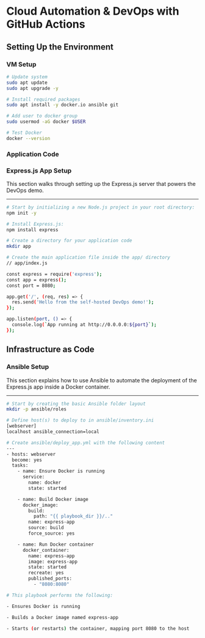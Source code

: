 
# Cloud Automation & DevOps with GitHub Actions

## Setting Up the Environment

### VM Setup
```bash
# Update system
sudo apt update
sudo apt upgrade -y

# Install required packages
sudo apt install -y docker.io ansible git

# Add user to docker group
sudo usermod -aG docker $USER

# Test Docker
docker --version
```

### Application Code  
### Express.js App Setup

This section walks through setting up the Express.js server that powers the DevOps demo.

---

```bash
# Start by initializing a new Node.js project in your root directory:
npm init -y

# Install Express.js:
npm install express

# Create a directory for your application code
mkdir app

# Create the main application file inside the app/ directory
// app/index.js

const express = require('express');
const app = express();
const port = 8080;

app.get('/', (req, res) => {
  res.send('Hello from the self-hosted DevOps demo!');
});

app.listen(port, () => {
  console.log(`App running at http://0.0.0.0:${port}`);
});

```

## Infrastructure as Code  
### Ansible Setup

This section explains how to use Ansible to automate the deployment of the Express.js app inside a Docker container.

---

```bash
# Start by creating the basic Ansible folder layout
mkdir -p ansible/roles

# Define host(s) to deploy to in ansible/inventory.ini
[webserver]
localhost ansible_connection=local

# Create ansible/deploy_app.yml with the following content
---
- hosts: webserver
  become: yes
  tasks:
    - name: Ensure Docker is running
      service:
        name: docker
        state: started

    - name: Build Docker image
      docker_image:
        build:
          path: "{{ playbook_dir }}/.."
        name: express-app
        source: build
        force_source: yes

    - name: Run Docker container
      docker_container:
        name: express-app
        image: express-app
        state: started
        recreate: yes
        published_ports:
          - "8080:8080"

# This playbook performs the following:

- Ensures Docker is running

- Builds a Docker image named express-app

- Starts (or restarts) the container, mapping port 8080 to the host
```
